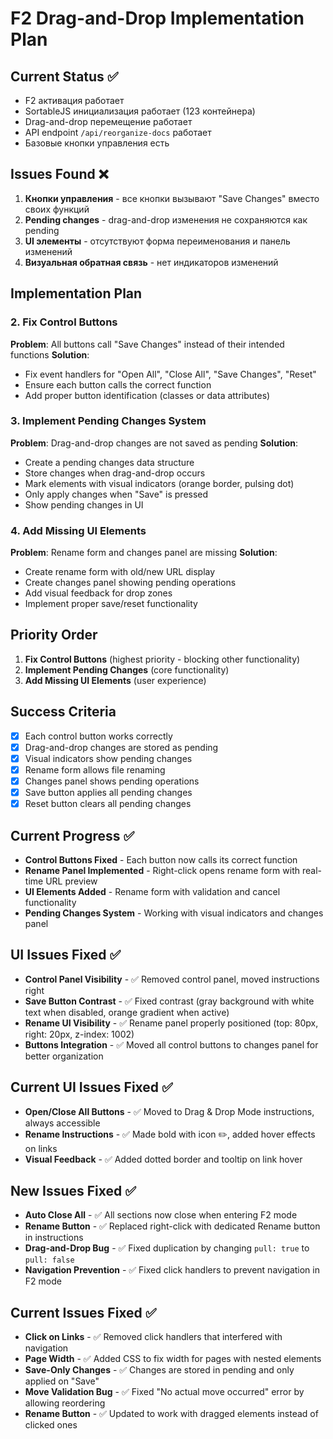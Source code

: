 # F2 Drag-and-Drop Implementation Plan

## Current Status ✅
- F2 активация работает
- SortableJS инициализация работает (123 контейнера)
- Drag-and-drop перемещение работает
- API endpoint `/api/reorganize-docs` работает
- Базовые кнопки управления есть

## Issues Found ❌
1. **Кнопки управления** - все кнопки вызывают "Save Changes" вместо своих функций
2. **Pending changes** - drag-and-drop изменения не сохраняются как pending
3. **UI элементы** - отсутствуют форма переименования и панель изменений
4. **Визуальная обратная связь** - нет индикаторов изменений

## Implementation Plan

### 2. Fix Control Buttons
**Problem**: All buttons call "Save Changes" instead of their intended functions
**Solution**: 
- Fix event handlers for "Open All", "Close All", "Save Changes", "Reset"
- Ensure each button calls the correct function
- Add proper button identification (classes or data attributes)

### 3. Implement Pending Changes System
**Problem**: Drag-and-drop changes are not saved as pending
**Solution**:
- Create a pending changes data structure
- Store changes when drag-and-drop occurs
- Mark elements with visual indicators (orange border, pulsing dot)
- Only apply changes when "Save" is pressed
- Show pending changes in UI

### 4. Add Missing UI Elements
**Problem**: Rename form and changes panel are missing
**Solution**:
- Create rename form with old/new URL display
- Create changes panel showing pending operations
- Add visual feedback for drop zones
- Implement proper save/reset functionality

## Priority Order
1. **Fix Control Buttons** (highest priority - blocking other functionality)
2. **Implement Pending Changes** (core functionality)
3. **Add Missing UI Elements** (user experience)

## Success Criteria
- [x] Each control button works correctly
- [x] Drag-and-drop changes are stored as pending
- [x] Visual indicators show pending changes
- [x] Rename form allows file renaming
- [x] Changes panel shows pending operations
- [x] Save button applies all pending changes
- [x] Reset button clears all pending changes

## Current Progress ✅
- **Control Buttons Fixed** - Each button now calls its correct function
- **Rename Panel Implemented** - Right-click opens rename form with real-time URL preview
- **UI Elements Added** - Rename form with validation and cancel functionality
- **Pending Changes System** - Working with visual indicators and changes panel

## UI Issues Fixed ✅
- **Control Panel Visibility** - ✅ Removed control panel, moved instructions right
- **Save Button Contrast** - ✅ Fixed contrast (gray background with white text when disabled, orange gradient when active)
- **Rename UI Visibility** - ✅ Rename panel properly positioned (top: 80px, right: 20px, z-index: 1002)
- **Buttons Integration** - ✅ Moved all control buttons to changes panel for better organization

## Current UI Issues Fixed ✅
- **Open/Close All Buttons** - ✅ Moved to Drag & Drop Mode instructions, always accessible
- **Rename Instructions** - ✅ Made bold with icon ✏️, added hover effects on links
- **Visual Feedback** - ✅ Added dotted border and tooltip on link hover

## New Issues Fixed ✅
- **Auto Close All** - ✅ All sections now close when entering F2 mode
- **Rename Button** - ✅ Replaced right-click with dedicated Rename button in instructions
- **Drag-and-Drop Bug** - ✅ Fixed duplication by changing `pull: true` to `pull: false`
- **Navigation Prevention** - ✅ Fixed click handlers to prevent navigation in F2 mode

## Current Issues Fixed ✅
- **Click on Links** - ✅ Removed click handlers that interfered with navigation
- **Page Width** - ✅ Added CSS to fix width for pages with nested elements
- **Save-Only Changes** - ✅ Changes are stored in pending and only applied on "Save"
- **Move Validation Bug** - ✅ Fixed "No actual move occurred" error by allowing reordering
- **Rename Button** - ✅ Updated to work with dragged elements instead of clicked ones 